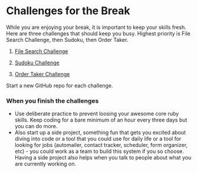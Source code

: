 # Challenges for the Break

While you are enjoying your break, it is important to keep your skills fresh. Here are three challenges that should keep you busy. Highest priority is File Search Challenge, then Sudoku, then Order Taker.

1. [File Search Challenge](search_challenge.md)

2. [Sudoku Challenge](sudoku_challenge.md)

3. [Order Taker Challenge](order_taker_challenge.md)

Start a new GitHub repo for each challenge.

### When you finish the challenges

- Use deliberate practice to prevent loosing your awesome core ruby skills. Keep coding for a bare minimum of an hour every three days but you can do more.
- Also start up a side project, something fun that gets you excited about diving into code or a tool that you could use for daily life or a tool for looking for jobs (automailer, contact tracker, scheduler, form organizer, etc) - you could work as a team to build this system if you so choose. Having a side project also helps when you talk to people about what you are currently working on.
